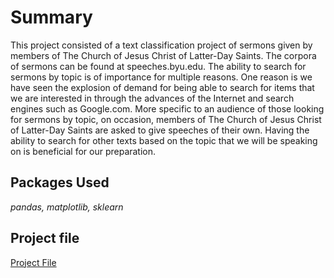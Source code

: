 # Summary

This project consisted of a text classification project of sermons given by members of The Church of Jesus Christ of Latter-Day Saints.  The corpora of sermons can be found at speeches.byu.edu.  The ability to search for sermons by topic is of importance for multiple reasons.  One reason is we have seen the explosion of demand for being able to search for items that we are interested in through the advances of the Internet and search engines such as Google.com.  More specific to an audience of those looking for sermons by topic, on occasion, members of The Church of Jesus Christ of Latter-Day Saints are asked to give speeches of their own.  Having the ability to search for other texts based on the topic that we will be speaking on is beneficial for our preparation.

## Packages Used

_pandas, matplotlib, sklearn_

## Project file

[Project File](https://github.com/ramsey-king/DSC-550-Data-Mining/blob/master/Term%20Project/King_Ramsey_Milestone5.ipynb)
